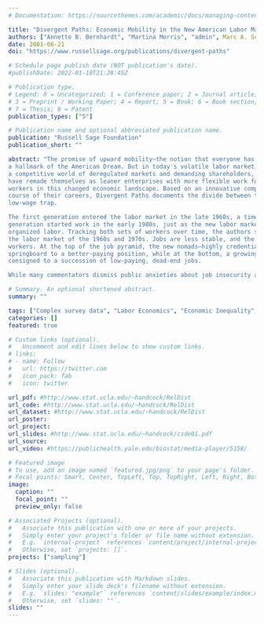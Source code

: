 ```yaml
---
# Documentation: https://sourcethemes.com/academic/docs/managing-content/

title: "Divergent Paths: Economic Mobility in the New American Labor Market"
authors: ["Annette B. Bernhardt", "Martina Morris", "admin", Marc A. Scott]
date: 2001-06-21
doi: "https://www.russellsage.org/publications/divergent-paths"

# Schedule page publish date (NOT publication's date).
#publishDate: 2022-01-10T21:28:45Z

# Publication type.
# Legend: 0 = Uncategorized; 1 = Conference paper; 2 = Journal article;
# 3 = Preprint / Working Paper; 4 = Report; 5 = Book; 6 = Book section;
# 7 = Thesis; 8 = Patent
publication_types: ["5"]

# Publication name and optional abbreviated publication name.
publication: "Russell Sage Foundation"
publication_short: ""

abstract: "The promise of upward mobility—the notion that everyone has the chance to get ahead—is one of this country's most cherished ideals,
a hallmark of the American Dream. But in today's volatile labor market, the tradition of upward mobility for all may be a thing of the past. In
a competitive world of deregulated markets and demanding shareholders, many firms that once offered the opportunity for advancement to workers
have remade themselves as leaner enterprises with more flexible work forces. Divergent Paths examines the prospects for upward mobility of
workers in this changed economic landscape. Based on an innovative comparison of the fortunes of two generations of young, white men over the
course of their careers, Divergent Paths documents the divide between the upwardly mobile and the growing numbers of workers caught in the
low-wage trap.

The first generation entered the labor market in the late 1960s, a time of prosperity and stability in the U.S. labor market, while the second
generation started work in the early 1980s, just as the new labor market was being born amid recession, deregulation, and the weakening of
organized labor. Tracking both sets of workers over time, the authors show that the new labor market is more volatile and less forgiving than
the labor market of the 1960s and 1970s. Jobs are less stable, and the penalties for failing to find a steady employer are more severe for most
workers. At the top of the job pyramid, the new nomads—highly credentialed, well-connected workers—regard each short-term project as a
springboard to a better-paying position, while at the bottom, a growing number of retail workers, data entry clerks, and telemarketers, are
consigned to a succession of low-paying, dead-end jobs.

While many commentators dismiss public anxieties about job insecurity as overblown, Divergent Paths carefully documents hidden trends in today's job market which confirm many of the public's fears. Despite the celebrated job market of recent years, the authors show that the old labor market of the 1960s and 1970s propelled more workers up the earnings ladder than does today's labor market. Divergent Paths concludes with a discussion of policy strategies, such as regional partnerships linking corporate, union, government, and community resources, which may help repair the career paths that once made upward mobility a realistic ambition for all American workers."

# Summary. An optional shortened abstract.
summary: ""

tags: ["Complex survey data", "Labor Economics", "Economic Inequality", "data analysis", "demography"]
categories: []
featured: true

# Custom links (optional).
#   Uncomment and edit lines below to show custom links.
# links:
# - name: Follow
#   url: https://twitter.com
#   icon_pack: fab
#   icon: twitter

url_pdf: #http://www.stat.ucla.edu/~handcock/RelDist
url_code: #http://www.stat.ucla.edu/~handcock/RelDist
url_dataset: #http://www.stat.ucla.edu/~handcock/RelDist
url_poster:
url_project:
url_slides: #http://www.stat.ucla.edu/~handcock/csde01.pdf
url_source:
url_video: #https://publichealth.yale.edu/biostat/media-player/5158/

# Featured image
# To use, add an image named `featured.jpg/png` to your page's folder.
# Focal points: Smart, Center, TopLeft, Top, TopRight, Left, Right, BottomLeft, Bottom, BottomRight.
image:
  caption: ""
  focal_point: ""
  preview_only: false

# Associated Projects (optional).
#   Associate this publication with one or more of your projects.
#   Simply enter your project's folder or file name without extension.
#   E.g. `internal-project` references `content/project/internal-project/index.md`.
#   Otherwise, set `projects: []`.
projects: ["sampling"]

# Slides (optional).
#   Associate this publication with Markdown slides.
#   Simply enter your slide deck's filename without extension.
#   E.g. `slides: "example"` references `content/slides/example/index.md`.
#   Otherwise, set `slides: ""`.
slides: ""
---
```

